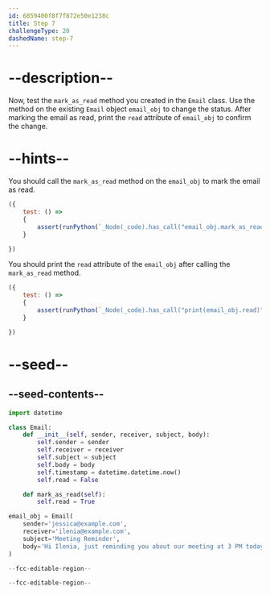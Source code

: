 ```yaml
---
id: 6859400f8f7f872e50e1238c
title: Step 7
challengeType: 20
dashedName: step-7
---
```


# --description--

Now, test the `mark_as_read` method you created in the `Email` class. Use the method on the existing `Email` object `email_obj` to change the status. After marking the email as read, print the `read` attribute of `email_obj` to confirm the change.

# --hints--

You should call the `mark_as_read` method on the `email_obj` to mark the email as read.

```js
({
    test: () => 
    {
        assert(runPython(`_Node(_code).has_call("email_obj.mark_as_read()")`))
    }

})
```

You should print the `read` attribute of the `email_obj` after calling the `mark_as_read` method.

```js
({
    test: () => 
    {
        assert(runPython(`_Node(_code).has_call("print(email_obj.read)")`))
    }

})
```

# --seed--

## --seed-contents--

```py
import datetime

class Email:
    def __init__(self, sender, receiver, subject, body):
        self.sender = sender
        self.receiver = receiver
        self.subject = subject
        self.body = body
        self.timestamp = datetime.datetime.now()
        self.read = False

    def mark_as_read(self):
        self.read = True

email_obj = Email(
    sender='jessica@example.com',
    receiver='ilenia@example.com',
    subject='Meeting Reminder',
    body='Hi Ilenia, just reminding you about our meeting at 3 PM today.'
)

--fcc-editable-region--

--fcc-editable-region--
```
